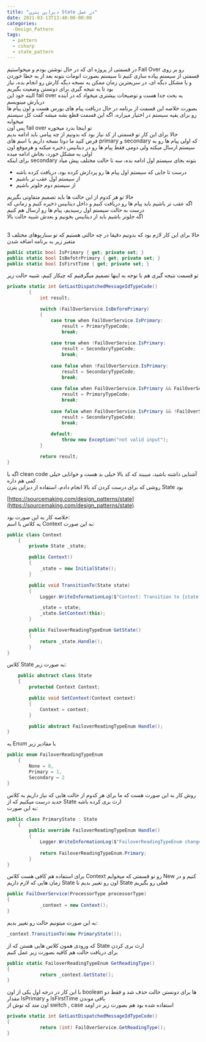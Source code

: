 ```yaml
---
title: "دیزاین پترن State در عمل"
date: 2021-03-13T13:40:00-00:00
categories:
  -Design_Pattern
tags:
  - pattern
  - csharp
  - state_pattern
---
```


در قسمتی از پروژه ای که در حال نوشتن بودم و میخواستیم Fail Over رو بر روی قسمتی از سیستم پیاده سازی کنیم تا سیستم بصورت اتومات بتونه بعد از به خطا خوردن و یا مشکل دیگه ای، در سریعترین زمان ممکن یه نسخه دیگه کارش رو انجام بده، نیاز بود تا یه نتیجه گیری برای دونستن وضعیت بگیریم
<br />
البته خود این fail over یه بحث جدا هست و توضیحات بیشتری میخواد که در آینده دربارش مینویسم
<br />
بصورت خلاصه این قسمت از برنامه در حال دریافت پیام های بورس هست و اون پیام ها رو برای بقیه سیستم در اختیار میزاره، اگه این قسمت قطع بشه میشه گفت کل سیستم میخوابه
<br />
پس اون fail over تو اینجا بدرد میخوره
<br />
حالا برای این کار تو قسمتی از کد نیاز بود که بدونیم از چه پیامی باید ادامه بدیم
<br />
فرض کنید ما دوتا نسخه داریم با اسم های primary و secondary که اولی پیام ها رو به سیستم ارسال میکنه ولی دومی فقط پیام ها رو در دیتابیس ذخیره میکنه و هرموقع اون اولی به مشکل خورد، بجاش ادامه میده
<br />
برای اینکه secondary بتونه بجای سیستم اول ادامه بده، سه تا حالت مختلف پیش میاد
<br />

- درست تا جایی که سیستم اول پیام ها رو پردازش کرده بود، دریافت کرده باشه
- از سیستم اول عقب تر باشیم
- از سیستم دوم جلوتر باشیم

حالا تو هر کدوم از این حالت ها باید تصمیم متفاوتی بگیریم
<br />
اگه عقب تر باشیم باید پیام ها رو دریافت کنیم و داخل دیتابیس ذخیره کنیم و زمانی که درست به حالت سیستم اول رسیدیم، پیام ها رو ارسال هم کنیم
<br />
اگه جلوتر باشیم باید از دیتابیس بخونیم و بعدش شبیه حالت بالا
<br />
<br />

حالا برای این کار لازم بود که بدونیم دقیقا در چه حالتی هستیم که تو سناریوهای مختلف 3 متغیر زیر به برنامه اضافه شدن

```c#
public static bool IsPrimary { get; private set; }
public static bool IsBefotrPrimary { get; private set; }
public static bool IsFirstTime { get; private set; }
```

تو قسمت نتیجه گیری هم با توجه به اینها تصمیم میگرفتیم که چیکار کنیم، شبیه حالت زیر

```c#
private static int GetLastDispatchedMessageIdTypeCode()
        {
            int result;

            switch (FailOverService.IsBeforePrimary)
            {
                case true when FailOverService.IsPrimary:
                    result = PrimaryTypeCode;
                    break;
                
                case true when !FailOverService.IsPrimary:
                    result = SecondaryTypeCode;
                    break;
                
                case false when !FailOverService.IsPrimary:
                    result = SecondaryTypeCode;
                    break;
                
                case false when FailOverService.IsPrimary && FailOverService.IsFirstTime:
                    result = PrimaryTypeCode;
                    break;
                
                case false when FailOverService.IsPrimary && !FailOverService.IsFirstTime:
                    result = SecondaryTypeCode;
                    break;
                
                default:
                    throw new Exception("not valid input");
            }

            return result;
}
```

اگه با clean code آشنایی داشته باشید، میبیند که کد بالا خیلی بد هست و خوانایی خیلی کمی هم داره
<br />
روشی که برای درست کردن کد بالا انجام دادم، استفاده از دیزاین پترن State بود

[https://sourcemaking.com/design_patterns/state](https://sourcemaking.com/design_patterns/state)  

خلاصه کار به این صورت بود:
<br />
یه کلاس با اسم Context به این صورت:

```c#
public class Context
    {
        private State _state;

        public Context()
        {
            _state = new InitialState();
        }

        public void TransitionTo(State state)
        {
            Logger.WriteInformationLog($"Context: Transition to {state.GetType().Name}");

            _state = state;
            _state.SetContext(this);
        }

        public FailoverReadingTypeEnum GetState()
        {
            return _state.Handle();
        }
}
```

کلاس State به صورت زیر:

```c#
    public abstract class State
    {
        protected Context Context;

        public void SetContext(Context context)
        {
            Context = context;
        }

        public abstract FailoverReadingTypeEnum Handle();
}
```

یه Enum با مقادیر زیر

```c#
public enum FailoverReadingTypeEnum
    {
        None = 0,
        Primary = 1,
        Secondary = 2
}
```

روش کار به این صورت هست که ما برای هر کدوم از حالت هایی که نیاز داریم یه کلاس جدید درست میکنیم که از State ارث بری کرده باشه
<br />
به این صورت:

```c#
public class PrimaryState : State
    {
        public override FailoverReadingTypeEnum Handle()
        {
            Logger.WriteInformationLog($"FailoverReadingTypeEnum change to : {FailoverReadingTypeEnum.Primary.ToString()}");
            
            return FailoverReadingTypeEnum.Primary;
        }
}
```

برای استفاده هم کافی هست کلاس Context رو تو قسمتی که میخوایم New کنیم و در زمان هایی که لازم داریم State اون رو تغییر بدیم تا State فعلی رو بگیریم
<br />

```c#
public FailOverService(ProcessorType processorType)
{
            _context = new Context();
}
```
به این صورت میتونیم حالت رو تغییر بدیم:

```c#
_context.TransitionTo(new PrimaryState());
```

که ورودی همون کلاس هایی هستن که از State ارث بری کردن
<br />
برای دریافت حالت هم کافیه بصورت زیر عمل کنیم
<br />

```c#
public static FailoverReadingTypeEnum GetReadingType()
{
            return _context.GetState();
}
```

با این کار در درجه اول یکی از اون boolean ها برای دونستن حالت حذف شد و فقط دو مقدار IsPrimary و IsFirstTime باقی موندن
<br />
اون متد که توش از switch , case استفاده شده بود هم بصورت زیر در اومد
<br />

```c#
private static int GetLastDispatchedMessageIdTypeCode()
{
            return (int) FailOverService.GetReadingType();
}
```
